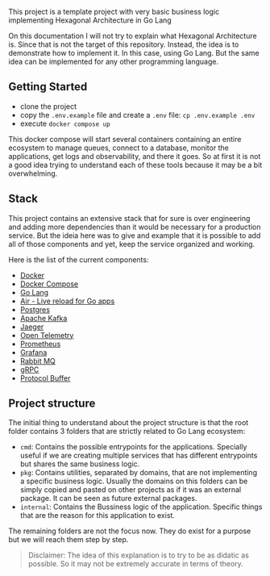 This project is a template project with very basic business logic implementing Hexagonal Architecture in Go Lang

On this documentation I will not try to explain what Hexagonal Architecture is. Since that is not the target of this repository. Instead, the idea is to demonstrate how to implement it. In this case, using Go Lang. But the same idea can be implemented for any other programming language.

## Getting Started 

- clone the project 
- copy the `.env.example` file and create a `.env` file: `cp .env.example .env`
- execute `docker compose up`

This docker compose will start several containers containing an entire ecosystem to manage queues, connect to a database, monitor the applications, get logs and observability, and there it goes. So at first it is not a good idea trying to understand each of these tools because it may be a bit overwhelming.

## Stack 

This project contains an extensive stack that for sure is over engineering and adding more dependencies than it would be necessary for a production service. But the ideia here was to give and example that it is possible to add all of those components and yet, keep the service organized and working.

Here is the list of the current components:

* [Docker](https://www.docker.com/)
* [Docker Compose](https://docs.docker.com/compose/)
* [Go Lang](https://go.dev/)
* [Air - Live reload for Go apps](https://github.com/cosmtrek/air)
* [Postgres](https://www.postgresql.org/)
* [Apache Kafka](https://kafka.apache.org/)
* [Jaeger](https://www.jaegertracing.io/)
* [Open Telemetry](https://opentelemetry.io/)
* [Prometheus](https://prometheus.io/)
* [Grafana](https://grafana.com/)
* [Rabbit MQ](https://www.rabbitmq.com/)
* [gRPC](https://grpc.io/)
* [Protocol Buffer](https://protobuf.dev/)

## Project structure 

The initial thing to understand about the project structure is that the root folder contains 3 folders that are strictly related to Go Lang ecosystem:

- `cmd`: Contains the possible entrypoints for the applications. Specially useful if we are creating multiple services that has different entrypoints but shares the same business logic. 
- `pkg`: Contains utilities, separated by domains, that are not implementing a specific business logic. Usually the domains on this folders can be simply copied and pasted on other projects as if it was an external package. It can be seen as future external packages.
- `internal`: Contains the Bussiness logic of the application. Specific things that are the reason for this application to exist.

The remaining folders are not the focus now. They do exist for a purpose but we will reach them step by step.

> Disclaimer: The idea of this explanation is to try to be as didatic as possible. So it may not be extremely accurate in terms of theory.

